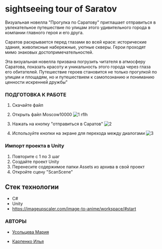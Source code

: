 # sightseeing tour of Saratov

Визуальная новелла "Прогулка по Саратову" приглашает отправиться в увлекательное путешествие по улицам этого удивительного города в компании главного героя и его друга. 

Саратов раскрывается перед глазами во всей красе: исторические здания, живописные набережные, уютные скверы. Герои проходят мимо знаковых достопримечательностей. 

Эта визуальная новелла призвана погрузить читателя в атмосферу Саратова, показать красоту и уникальность этого города через глаза его обитателей. Путешествие героев становится не только прогулкой по улицам и площадям, но и путешествием к самопознанию и пониманию ценности искренней дружбы"

### ПОДГОТОВКА К РАБОТЕ

1. Скачайте файл
2. Открыть файл Moscow10000
![1 rflh](https://github.com/Digital-Department-Vavilov-University/sightseeing-tour-of-Saratov/assets/135830345/284b7363-a74c-454e-86dc-b732215e90b5)

3. Нажать на кнопку "отправиться в Саратов"
![2](https://github.com/Digital-Department-Vavilov-University/sightseeing-tour-of-Saratov/assets/135830345/b2cf6842-f74c-44e5-ac5f-04ad645d7a4f)

4. Используйте кнопки на экране для перехода между диалогами
![3](https://github.com/Digital-Department-Vavilov-University/sightseeing-tour-of-Saratov/assets/135830345/1c6742ea-2024-4709-9773-31f7a96c122c)


###  Импорт проекта в Unity
1. Повторите с 1 по 3 шаг
4. Создайте проект Unity
5. Перенесите содержимое папки Assets из архива в свой проект
6. Откройте сцену "ScanScene"

## Стек технологии

 - С#
 - Unity
 - https://imageupscaler.com/image-to-anime/workspace/#start

### АВТОРЫ
- [Усольцева Мария](https://github.com/usoltseva03)

- [Карпенко Илья](https://github.com/ilyngelo)
